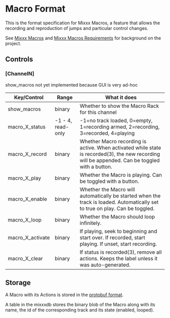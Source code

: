 # Macro Format

This is the format specification for Mixxx Macros, a feature that allows
the recording and reproduction of jumps and particular control changes.

See [Mixxx Macros](Mixxx%20Macros) and [Mixxx Macros Requirements](Mixxx%20Macros%20Requirements)
for background on the project.

## Controls

### \[ChannelN\]

show_macros not yet implemented because GUI is very ad-hoc

| Key/Control        | Range             | What it does                                                                                                                |
|--------------------|-------------------|-----------------------------------------------------------------------------------------------------------------------------|
| show\_macros       | binary            | Whether to show the Macro Rack for this channel                                                                             |
| macro\_X\_status   | -1 - 4, read-only | -1=no track loaded, 0=empty, 1=recording armed, 2=recording, 3=recorded, 4=playing                                          |
| macro\_X\_record   | binary            | Whether Macro recording is active. When activated while state is recorded(3), the new recording will be appended. Can be toggled with a button. |
| macro\_X\_play     | binary            | Whether the Macro is playing. Can be toggled with a button.                                                                 |
| macro\_X\_enable   | binary            | Whether the Macro will automatically be started when the track is loaded. Automatically set to true on play. Can be toggled. |
| macro\_X\_loop     | binary            | Whether the Macro should loop infinitely.                                                            |
| macro\_X\_activate | binary            | If playing, seek to beginning and start over. If recorded, start playing. If unset, start recording.                               |
| macro\_X\_clear    | binary            | If status is recorded(3), remove all actions. Keeps the label unless it was auto-generated.                             |


## Storage

A Macro with its Actions is stored in the [protobuf format](https://github.com/xerus2000/mixxx/blob/macros/src/proto/macro.proto).

A table in the mixxxdb stores the binary blob of the Macro along with its name, the id of the corresponding track and its state (enabled, looped).